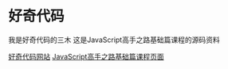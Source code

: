 # 好奇代码
我是好奇代码的三木
这是JavaScript高手之路基础篇课程的源码资料

[好奇代码网站](https://hellocode.fun)
[JavaScript高手之路基础篇课程页面](https://hellocode.fun/jsbasic)